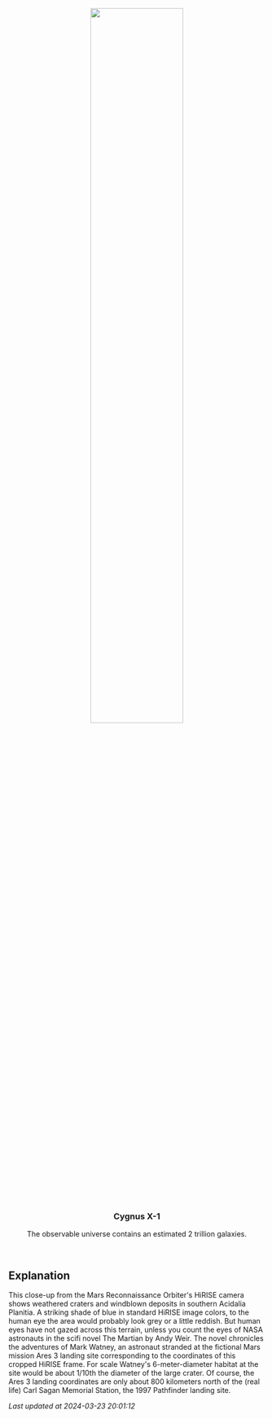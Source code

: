 <p align='center'>
    <img src='https://apod.nasa.gov/apod/image/2403/PIA19363_1024.jpg' width='60%' />
    <h3 align="center">Cygnus X-1</h3>
    <p align="center">The observable universe contains an estimated 2 trillion galaxies.</p>
</p>
<br/>

Explanation
--
This close-up from the Mars Reconnaissance Orbiter's HiRISE camera shows weathered craters and windblown deposits in southern Acidalia Planitia. A striking shade of blue in standard HiRISE image colors, to the human eye the area would probably look grey or a little reddish. But human eyes have not gazed across this terrain, unless you count the eyes of NASA astronauts in the scifi novel The Martian by Andy Weir. The novel chronicles the adventures of Mark Watney, an astronaut stranded at the fictional Mars mission Ares 3 landing site corresponding to the coordinates of this cropped HiRISE frame. For scale Watney's 6-meter-diameter habitat at the site would be about 1/10th the diameter of the large crater. Of course, the Ares 3 landing coordinates are only about 800 kilometers north of the (real life) Carl Sagan Memorial Station, the 1997 Pathfinder landing site.


*Last updated at 2024-03-23 20:01:12*
